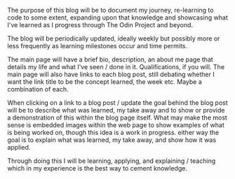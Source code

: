 The purpose of this blog will be to document my journey, re-learning to code to some extent, expanding upon that knowledge and showcasing what I've learned as I progress through The Odin Project and beyond.

The blog will be periodically updated, ideally weekly but possibly more or less frequently as learning milestones occur and time permits. 

The main page will have a brief bio, description, an about me page that details my life and what I've seen / done in it. Qualifications, if you will. 
The main page will also have links to each blog post, still debating whether I want the link title to be the concept learned, the week etc. Maybe a combination of each. 

When clicking on a link to a blog post / update the goal behind the blog post will be to describe what was learned, my take away and to show or provide a demonstration of this within the blog page itself. What may make the most sense is embedded images within the web page to show examples of what is being worked on, though this idea is a work in progress. either way the goal is to explain what was learned, my take away, and show how it was applied. 

Through doing this I will be learning, applying, and explaining / teaching which in my experience is the best way to cement knowledge. 